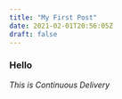 ```yaml
---
title: "My First Post"
date: 2021-02-01T20:56:05Z
draft: false
---
```


### Hello 

*This is Continuous Delivery*
